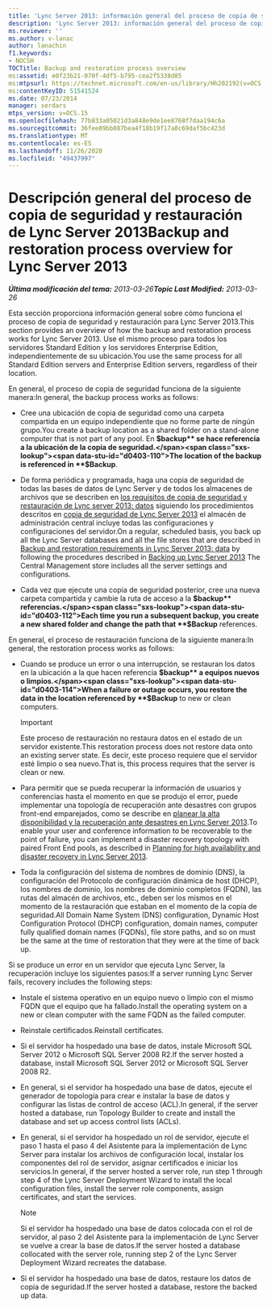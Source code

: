 ```yaml
---
title: 'Lync Server 2013: información general del proceso de copia de seguridad y restauración'
description: 'Lync Server 2013: información general del proceso de copia de seguridad y restauración.'
ms.reviewer: ''
ms.author: v-lanac
author: lanachin
f1.keywords:
- NOCSH
TOCTitle: Backup and restoration process overview
ms:assetid: e0f23b21-070f-4df5-b795-cea2f5338d85
ms:mtpsurl: https://technet.microsoft.com/en-us/library/Hh202192(v=OCS.15)
ms:contentKeyID: 51541524
ms.date: 07/23/2014
manager: serdars
mtps_version: v=OCS.15
ms.openlocfilehash: 77b833a05021d3a848e9de1ee8768f7daa194c6a
ms.sourcegitcommit: 36fee89bb887bea4f18b19f17a8c69daf5bc423d
ms.translationtype: MT
ms.contentlocale: es-ES
ms.lasthandoff: 11/26/2020
ms.locfileid: "49437997"
---
```

# <a name="backup-and-restoration-process-overview-for-lync-server-2013"></a><span data-ttu-id="d0403-103">Descripción general del proceso de copia de seguridad y restauración de Lync Server 2013</span><span class="sxs-lookup"><span data-stu-id="d0403-103">Backup and restoration process overview for Lync Server 2013</span></span>

<div data-xmlns="http://www.w3.org/1999/xhtml">

<div class="topic" data-xmlns="http://www.w3.org/1999/xhtml" data-msxsl="urn:schemas-microsoft-com:xslt" data-cs="https://msdn.microsoft.com/">

<div data-asp="https://msdn2.microsoft.com/asp">



</div>

<div id="mainSection">

<div id="mainBody"><span data-ttu-id="d0403-104">

<span> </span></span><span class="sxs-lookup"><span data-stu-id="d0403-104">

<span> </span></span></span>

<span data-ttu-id="d0403-105">_**Última modificación del tema:** 2013-03-26_</span><span class="sxs-lookup"><span data-stu-id="d0403-105">_**Topic Last Modified:** 2013-03-26_</span></span>

<span data-ttu-id="d0403-106">Esta sección proporciona información general sobre cómo funciona el proceso de copia de seguridad y restauración para Lync Server 2013.</span><span class="sxs-lookup"><span data-stu-id="d0403-106">This section provides an overview of how the backup and restoration process works for Lync Server 2013.</span></span> <span data-ttu-id="d0403-107">Use el mismo proceso para todos los servidores Standard Edition y los servidores Enterprise Edition, independientemente de su ubicación.</span><span class="sxs-lookup"><span data-stu-id="d0403-107">You use the same process for all Standard Edition servers and Enterprise Edition servers, regardless of their location.</span></span>

<span data-ttu-id="d0403-108">En general, el proceso de copia de seguridad funciona de la siguiente manera:</span><span class="sxs-lookup"><span data-stu-id="d0403-108">In general, the backup process works as follows:</span></span>

  - <span data-ttu-id="d0403-109">Cree una ubicación de copia de seguridad como una carpeta compartida en un equipo independiente que no forme parte de ningún grupo.</span><span class="sxs-lookup"><span data-stu-id="d0403-109">You create a backup location as a shared folder on a stand-alone computer that is not part of any pool.</span></span> <span data-ttu-id="d0403-110">En **$backup** se hace referencia a la ubicación de la copia de seguridad.</span><span class="sxs-lookup"><span data-stu-id="d0403-110">The location of the backup is referenced in **$Backup**.</span></span>

  - <span data-ttu-id="d0403-111">De forma periódica y programada, haga una copia de seguridad de todas las bases de datos de Lync Server y de todos los almacenes de archivos que se describen en [los requisitos de copia de seguridad y restauración de Lync server 2013: datos](lync-server-2013-backup-and-restoration-requirements-data.md) siguiendo los procedimientos descritos en [copia de seguridad de Lync Server 2013](lync-server-2013-backing-up-lync-server.md) el almacén de administración central incluye todas las configuraciones y configuraciones del servidor.</span><span class="sxs-lookup"><span data-stu-id="d0403-111">On a regular, scheduled basis, you back up all the Lync Server databases and all the file stores that are described in [Backup and restoration requirements in Lync Server 2013: data](lync-server-2013-backup-and-restoration-requirements-data.md) by following the procedures described in [Backing up Lync Server 2013](lync-server-2013-backing-up-lync-server.md) The Central Management store includes all the server settings and configurations.</span></span>

  - <span data-ttu-id="d0403-112">Cada vez que ejecute una copia de seguridad posterior, cree una nueva carpeta compartida y cambie la ruta de acceso a la **$backup** referencias.</span><span class="sxs-lookup"><span data-stu-id="d0403-112">Each time you run a subsequent backup, you create a new shared folder and change the path that **$Backup** references.</span></span>

<span data-ttu-id="d0403-113">En general, el proceso de restauración funciona de la siguiente manera:</span><span class="sxs-lookup"><span data-stu-id="d0403-113">In general, the restoration process works as follows:</span></span>

  - <span data-ttu-id="d0403-114">Cuando se produce un error o una interrupción, se restauran los datos en la ubicación a la que hacen referencia **$backup** a equipos nuevos o limpios.</span><span class="sxs-lookup"><span data-stu-id="d0403-114">When a failure or outage occurs, you restore the data in the location referenced by **$Backup** to new or clean computers.</span></span>
    
    <div>
    

    > [!IMPORTANT]  
    > <span data-ttu-id="d0403-115">Este proceso de restauración no restaura datos en el estado de un servidor existente.</span><span class="sxs-lookup"><span data-stu-id="d0403-115">This restoration process does not restore data onto an existing server state.</span></span> <span data-ttu-id="d0403-116">Es decir, este proceso requiere que el servidor esté limpio o sea nuevo.</span><span class="sxs-lookup"><span data-stu-id="d0403-116">That is, this process requires that the server is clean or new.</span></span>

    
    </div>

  - <span data-ttu-id="d0403-117">Para permitir que se pueda recuperar la información de usuarios y conferencias hasta el momento en que se produjo el error, puede implementar una topología de recuperación ante desastres con grupos front-end emparejados, como se describe en [planear la alta disponibilidad y la recuperación ante desastres en Lync Server 2013](lync-server-2013-planning-for-high-availability-and-disaster-recovery.md).</span><span class="sxs-lookup"><span data-stu-id="d0403-117">To enable your user and conference information to be recoverable to the point of failure, you can implement a disaster recovery topology with paired Front End pools, as described in [Planning for high availability and disaster recovery in Lync Server 2013](lync-server-2013-planning-for-high-availability-and-disaster-recovery.md).</span></span>

  - <span data-ttu-id="d0403-118">Toda la configuración del sistema de nombres de dominio (DNS), la configuración del Protocolo de configuración dinámica de host (DHCP), los nombres de dominio, los nombres de dominio completos (FQDN), las rutas del almacén de archivos, etc., deben ser los mismos en el momento de la restauración que estaban en el momento de la copia de seguridad.</span><span class="sxs-lookup"><span data-stu-id="d0403-118">All Domain Name System (DNS) configuration, Dynamic Host Configuration Protocol (DHCP) configuration, domain names, computer fully qualified domain names (FQDNs), file store paths, and so on must be the same at the time of restoration that they were at the time of back up.</span></span>

<span data-ttu-id="d0403-119">Si se produce un error en un servidor que ejecuta Lync Server, la recuperación incluye los siguientes pasos:</span><span class="sxs-lookup"><span data-stu-id="d0403-119">If a server running Lync Server fails, recovery includes the following steps:</span></span>

  - <span data-ttu-id="d0403-120">Instale el sistema operativo en un equipo nuevo o limpio con el mismo FQDN que el equipo que ha fallado.</span><span class="sxs-lookup"><span data-stu-id="d0403-120">Install the operating system on a new or clean computer with the same FQDN as the failed computer.</span></span>

  - <span data-ttu-id="d0403-121">Reinstale certificados.</span><span class="sxs-lookup"><span data-stu-id="d0403-121">Reinstall certificates.</span></span>

  - <span data-ttu-id="d0403-122">Si el servidor ha hospedado una base de datos, instale Microsoft SQL Server 2012 o Microsoft SQL Server 2008 R2.</span><span class="sxs-lookup"><span data-stu-id="d0403-122">If the server hosted a database, install Microsoft SQL Server 2012 or Microsoft SQL Server 2008 R2.</span></span>

  - <span data-ttu-id="d0403-123">En general, si el servidor ha hospedado una base de datos, ejecute el generador de topología para crear e instalar la base de datos y configurar las listas de control de acceso (ACL).</span><span class="sxs-lookup"><span data-stu-id="d0403-123">In general, if the server hosted a database, run Topology Builder to create and install the database and set up access control lists (ACLs).</span></span>

  - <span data-ttu-id="d0403-124">En general, si el servidor ha hospedado un rol de servidor, ejecute el paso 1 hasta el paso 4 del Asistente para la implementación de Lync Server para instalar los archivos de configuración local, instalar los componentes del rol de servidor, asignar certificados e iniciar los servicios.</span><span class="sxs-lookup"><span data-stu-id="d0403-124">In general, if the server hosted a server role, run step 1 through step 4 of the Lync Server Deployment Wizard to install the local configuration files, install the server role components, assign certificates, and start the services.</span></span>
    
    <div>
    

    > [!NOTE]  
    > <span data-ttu-id="d0403-125">Si el servidor ha hospedado una base de datos colocada con el rol de servidor, al paso 2 del Asistente para la implementación de Lync Server se vuelve a crear la base de datos.</span><span class="sxs-lookup"><span data-stu-id="d0403-125">If the server hosted a database collocated with the server role, running step 2 of the Lync Server Deployment Wizard recreates the database.</span></span>

    
    </div>

  - <span data-ttu-id="d0403-126">Si el servidor ha hospedado una base de datos, restaure los datos de copia de seguridad.</span><span class="sxs-lookup"><span data-stu-id="d0403-126">If the server hosted a database, restore the backed up data.</span></span>

<span data-ttu-id="d0403-127"></div>

<span> </span>

</div>

</div>

</span><span class="sxs-lookup"><span data-stu-id="d0403-127"></div>

<span> </span>

</div>

</div>

</span></span></div>

